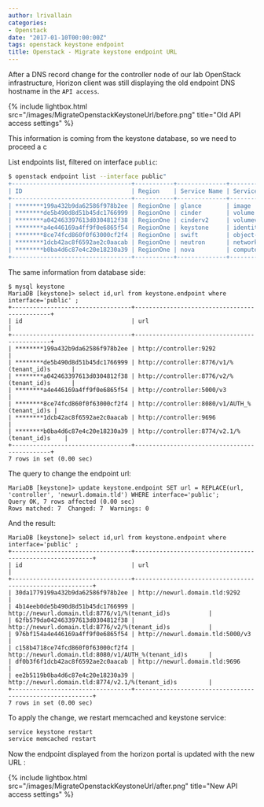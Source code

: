 ```yaml
---
author: lrivallain
categories:
- Openstack
date: "2017-01-10T00:00:00Z"
tags: openstack keystone endpoint
title: Openstack - Migrate keystone endpoint URL
---
```


After a DNS record change for the controller node of our lab OpenStack infrastructure, Horizon client was still displaying the old endpoint DNS hostname in the ``API access``.

{% include lightbox.html src="/images/MigrateOpenstackKeystoneUrl/before.png" title="Old API access settings" %}

This information is coming from the keystone database, so we need to proceed a c

List endpoints list, filtered on interface ``public``:

```bash
$ openstack endpoint list --interface public"
+----------------------------------+-----------+--------------+--------------+---------+-----------+----------------------------------------------------------+
| ID                               | Region    | Service Name | Service Type | Enabled | Interface | URL                                                      |
+----------------------------------+-----------+--------------+--------------+---------+-----------+----------------------------------------------------------+
| ********199a432b9da62586f978b2ee | RegionOne | glance       | image        | True    | public    | http://controller:9292                                   |
| ********de5b490d8d51b45dc1766999 | RegionOne | cinder       | volume       | True    | public    | http://controller:8776/v1/%(tenant_id)s                  |
| ********a042463397613d0304812f38 | RegionOne | cinderv2     | volumev2     | True    | public    | http://controller:8776/v2/%(tenant_id)s                  |
| ********a4e446169a4ff9f0e6865f54 | RegionOne | keystone     | identity     | True    | public    | http://controller:5000/v3                                |
| ********8ce74fcd860f0f63000cf2f4 | RegionOne | swift        | object-store | True    | public    | http://controller:8080/v1/AUTH_%(tenant_id)s             |
| ********1dcb42ac8f6592ae2c0aacab | RegionOne | neutron      | network      | True    | public    | http://controller:9696                                   |
| ********b0ba4d6c87e4c20e18230a39 | RegionOne | nova         | compute      | True    | public    | http://controller:8774/v2.1/%(tenant_id)s                |
+----------------------------------+-----------+--------------+--------------+---------+-----------+----------------------------------------------------------+
```

The same information from database side:

```
$ mysql keystone
MariaDB [keystone]> select id,url from keystone.endpoint where interface='public' ;
+----------------------------------+----------------------------------------------+
| id                               | url                                          |
+----------------------------------+----------------------------------------------+
| ********199a432b9da62586f978b2ee | http://controller:9292                       |
| ********de5b490d8d51b45dc1766999 | http://controller:8776/v1/%(tenant_id)s      |
| ********a042463397613d0304812f38 | http://controller:8776/v2/%(tenant_id)s      |
| ********a4e446169a4ff9f0e6865f54 | http://controller:5000/v3                    |
| ********8ce74fcd860f0f63000cf2f4 | http://controller:8080/v1/AUTH_%(tenant_id)s |
| ********1dcb42ac8f6592ae2c0aacab | http://controller:9696                       |
| ********b0ba4d6c87e4c20e18230a39 | http://controller:8774/v2.1/%(tenant_id)s    |
+----------------------------------+----------------------------------------------+
7 rows in set (0.00 sec)
```

The query to change the endpoint url:

```
MariaDB [keystone]> update keystone.endpoint SET url = REPLACE(url, 'controller', 'newurl.domain.tld') WHERE interface='public';
Query OK, 7 rows affected (0.00 sec)
Rows matched: 7  Changed: 7  Warnings: 0
```

And the result:

```
MariaDB [keystone]> select id,url from keystone.endpoint where interface='public' ;
+----------------------------------+----------------------------------------------------------+
| id                               | url                                                      |
+----------------------------------+----------------------------------------------------------+
| 30da1779199a432b9da62586f978b2ee | http://newurl.domain.tld:9292                            |
| 4b14eeb0de5b490d8d51b45dc1766999 | http://newurl.domain.tld:8776/v1/%(tenant_id)s           |
| 62fb579da042463397613d0304812f38 | http://newurl.domain.tld:8776/v2/%(tenant_id)s           |
| 976bf154a4e446169a4ff9f0e6865f54 | http://newurl.domain.tld:5000/v3                         |
| c158b4718ce74fcd860f0f63000cf2f4 | http://newurl.domain.tld:8080/v1/AUTH_%(tenant_id)s      |
| df0b3f6f1dcb42ac8f6592ae2c0aacab | http://newurl.domain.tld:9696                            |
| ee2b5119b0ba4d6c87e4c20e18230a39 | http://newurl.domain.tld:8774/v2.1/%(tenant_id)s         |
+----------------------------------+----------------------------------------------------------+
7 rows in set (0.00 sec)
```

To apply the change, we restart memcached and keystone service:
```bash
service keystone restart
service memcached restart
```

Now the endpoint displayed from the horizon portal is updated with the new URL :

{% include lightbox.html src="/images/MigrateOpenstackKeystoneUrl/after.png" title="New API access settings" %}
